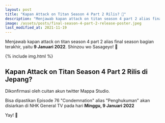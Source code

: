 ```yaml
---
layout: post
title: "Kapan Attack on Titan Season 4 Part 2 Rilis? 🎉"
description: "Menjawab kapan attack on titan season 4 part 2 alias final season bagian terakhir, yaitu 9 Januari 2022. Shinzou wo Sasageyo! 🎉"
image: /assets/posts/final-season-4-part-2-release-poster.jpeg
last_modified_at: 2021-11-19
---
```


Menjawab kapan attack on titan season 4 part 2 alias final season bagian terakhir, yaitu **9 Januari 2022**. Shinzou wo Sasageyo! 🎉

{% include img.html %}

## Kapan Attack on Titan Season 4 Part 2 Rilis di Jepang?

Dikonfirmasi oleh cuitan akun twitter Mappa Studio.

Bisa dipastikan Episode 76 "Condemnation" alias "Penghukuman" akan disiarkan di NHK General TV pada hari **Minggu, 9 Januari 2022**

Yay! 🤩
